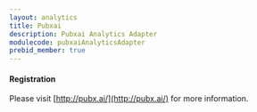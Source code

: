 ```yaml
---
layout: analytics
title: Pubxai
description: Pubxai Analytics Adapter
modulecode: pubxaiAnalyticsAdapter
prebid_member: true
---
```


#### Registration

Please visit [http://pubx.ai/](http://pubx.ai/) for more information.

